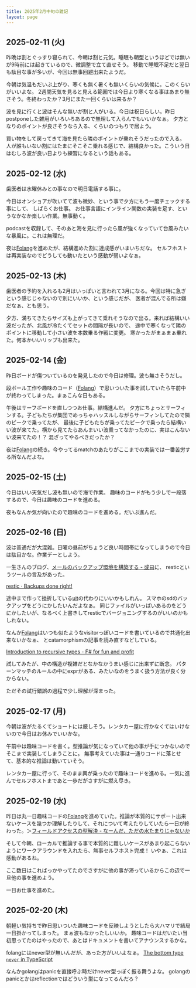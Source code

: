 ```yaml
---
title: 2025年2月中旬の雑記
layout: page
---
```


## 2025-02-11 (火)

昨晩は割とぐっすり寝られて、今朝は割と元気。睡眠も朝型というほどでは無いが9時前には起きているので、微調整で立て直せそう。
移動で睡眠不足だと翌日も駄目な事が多いが、今回は無事回避出来たようだ。

今朝は気温もだいぶ上がり、寒くも無く暑くも無いくらいの気候に。このくらいがいいよな。
2週間天気を見ると見える範囲では今日より寒くなる事はあまり無さそう。冬終わったか？3月にまた一回くらいは来るか？

波を見に行くと波はそんな無いが割と人がいる。今日は祝日らしい。昨日postponeした雑用がいろいろあるので無理して入らんでもいいかなぁ。
夕方となりのポイントが良さそうなら入る、くらいのつもりで居よう。

買い物をして戻ってきて海を見たら隣のポイントが乗れそうだったので入る。
人が誰もいない割にはたまにそこそこ乗れる感じで、結構良かった。こういう日はむしろ波が良い日よりも練習になるという話もある。

## 2025-02-12 (水)

歯医者は水曜休みとの事なので明日電話する事に。

今日はオンショアが吹いてて波も微妙、という事で夕方にもう一度チェックする事にして、
しばらくお仕事。
お仕事言語にインライン関数の実装を足す、というなかなか楽しい作業。無事動く。

podcastを収録して、そのあと海を見に行ったら風が強くなっていて台風みたいな暴風に。これは無理だ。

夜は[Folang](https://karino2.github.io/RandomThoughts/Folang)を進めたが、結構進めた割に達成感がいまいちだな。
セルフホストは再実装なのでどうしても動いたという感動が弱いよなぁ。

## 2025-02-13 (木)

歯医者の予約を入れるも2月はいっぱいと言われて3月になる。今回は特に急ぎという感じじゃないので別にいいか、という感じだが、
医者が混んでる所は嫌だなぁ、とも思う。

夕方、満ちてきたらサイズも上がってきて乗れそうなので出る。来れば結構いい波だったが、北風が冷たくてセットの間隔が長いので、
途中で寒くなって隣のポイントに移動して小さい波を本数乗る作戦に変更。
寒かったがまぁまぁ乗れた。何本かいいリップも出来た。

## 2025-02-14 (金)

昨日ボードが傷ついているのを発見したので今日は修理。波も無さそうだし。

段ボール工作や趣味のコード（[Folang](https://karino2.github.io/RandomThoughts/Folang)）で思いついた事を試していたら午前中が終わってしまった。まぁこんな日もある。

午後はサーフボードを直しつつお仕事。結構進んだ。
夕方にちょっとサーフィンする。子どもたちが集団でめっちゃハッスルしながらサーフィンしてたので隣のピークで乗ってたが、
最後に子どもたちが乗ってたピークで乗ったら結構いい波が来てた。横から見てたらあんまいい波乗ってなかったのに、実はこんないい波来てたの！？
混ざってやるべきだったか？

夜は[Folang](https://karino2.github.io/RandomThoughts/Folang)の続き。今やってるmatchのあたりがここまでの実装では一番苦労する所なんだよな。

## 2025-02-15 (土)

今日はいい天気だし波も無いので海で作業。
趣味のコードがもう少しで一段落するので、今日は趣味のコードを進める。

夜もなんか気が向いたので趣味のコードを進める。だいぶ進んだ。

## 2025-02-16 (日)

波は普通だが大混雑。日曜の昼前がちょうど良い時間帯になってしまうので今日は駄目かな。作業デーとしよう。

一生さんのブログ、[メールのバックアップ環境を構築する - 或曰](https://blog2.issei.org/2025/02/15/mail-backup/)に、
resticというツールの言及があった。

[restic · Backups done right!](https://restic.net/)

途中まで作って挫折している[uit](https://karino2.github.io/RandomThoughts/uit)の代わりにいいかもしれん。
スマホのsdのバックアップをどうにかしたいんだよなぁ。
同じファイルがいっぱいあるのをどうにかしたいが、なるべく上書きしてresticでバージョニングするのがいいのかもしれない。

なんか[Folang](https://karino2.github.io/RandomThoughts/Folang)はいつも似たようなvisitorっぽいコードを書いているので共通化出来ないかなぁ、
とcatamorphismの記事を読み直すなどしている。

[Introduction to recursive types - F# for fun and profit](https://fsharpforfunandprofit.com/posts/recursive-types-and-folds/)

試してみたが、中の構造が複雑だとなかなかうまい感じに出来ずに断念。
パターンマッチのルールの中にexprがある、みたいなのをうまく扱う方法が良く分からない。

ただその試行錯誤の過程で少し理解が深まった。

## 2025-02-17 (月)

今朝は波がたるくてショートには厳しそう。レンタカー屋に行かなくてはいけないので今日はお休みでいいかな。

午前中は趣味コードを書く。型推論が気になっていて他の事が手につかないのでそこまで実装してしまうことに。
無事考えていた事は一通りコードに落とせて、基本的な推論は動いていそう。

レンタカー屋に行って、そのまま興が乗ったので趣味コードを進める。一気に進んでセルフホストまであと一歩だがさすがに燃え尽き。

## 2025-02-19 (水)

昨日は丸一日趣味コードの[Folang](https://karino2.github.io/RandomThoughts/Folang)を進めていた。推論が本質的にサポート出来ないケースを幾つか理解したりして、それについて考えたりしていたら一日が終わった。＞[フィールドアクセスの型解決 - なーんだ、ただの水たまりじゃないか](https://karino2.github.io/2025/02/18/field_access_type_resolution.html)

そして今朝、ローカルで推論する事で本質的に難しいケースがあまり起こらないようにワークアラウンドを入れたら、無事セルフホスト完成！
いやぁ、これは感動があるね。

ここ数日はこればっかやってたのでさすがに他の事が滞っているからこの辺で一旦他の事を進めよう。

一日お仕事を進めた。

## 2025-02-20 (木)

朝軽い気持ちで昨日思いついた趣味コードを反映しようとしたら大ハマリで結局一日掛かってしまった。
まぁ波もなかったしいいか。
趣味コードはだいたい当初思ってたのはやったので、あとはドキュメントを書いてアナウンスするかな。

folangにはnever型が無いんだが、あった方がいいよなぁ。 [The bottom type `never` in TypeScript](https://2ality.com/2025/02/typescript-never.html)

なんかgolangはpanicを直接呼ぶ時だけnever型っぽく振る舞うよな。
golangのpanicとかはreflectionではどういう型になってるんだろ？